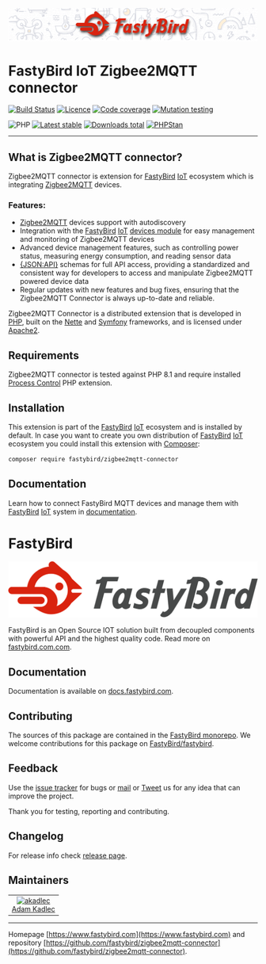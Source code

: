 <p align="center">
	<img src="https://github.com/fastybird/.github/blob/main/assets/repo_title.png?raw=true" alt="FastyBird"/>
</p>

# FastyBird IoT Zigbee2MQTT connector

[![Build Status](https://img.shields.io/github/actions/workflow/status/FastyBird/zigbee2mqtt-connector/ci.yaml?style=flat-square)](https://github.com/FastyBird/zigbee2mqtt-connector/actions)
[![Licence](https://img.shields.io/github/license/FastyBird/zigbee2mqtt-connector?style=flat-square)](https://github.com/FastyBird/zigbee2mqtt-connector/blob/main/LICENSE.md)
[![Code coverage](https://img.shields.io/coverallsCoverage/github/FastyBird/zigbee2mqtt-connector?style=flat-square)](https://coveralls.io/r/FastyBird/zigbee2mqtt-connector)
[![Mutation testing](https://img.shields.io/endpoint?style=flat-square&url=https%3A%2F%2Fbadge-api.stryker-mutator.io%2Fgithub.com%2FFastyBird%2Fzigbee2mqtt-connector%2Fmain)](https://dashboard.stryker-mutator.io/reports/github.com/FastyBird/zigbee2mqtt-connector/main)

![PHP](https://badgen.net/packagist/php/FastyBird/zigbee2mqtt-connector?cache=300&style=flat-square)
[![Latest stable](https://badgen.net/packagist/v/FastyBird/zigbee2mqtt-connector/latest?cache=300&style=flat-square)](https://packagist.org/packages/FastyBird/zigbee2mqtt-connector)
[![Downloads total](https://badgen.net/packagist/dt/FastyBird/zigbee2mqtt-connector?cache=300&style=flat-square)](https://packagist.org/packages/FastyBird/zigbee2mqtt-connector)
[![PHPStan](https://img.shields.io/badge/PHPStan-enabled-brightgreen.svg?style=flat-square)](https://github.com/phpstan/phpstan)

***

## What is Zigbee2MQTT connector?

Zigbee2MQTT connector is extension for [FastyBird](https://www.fastybird.com) [IoT](https://en.wikipedia.org/wiki/Internet_of_things) ecosystem
which is integrating [Zigbee2MQTT](https://www.zigbee2mqtt.io)  devices.

### Features:

- [Zigbee2MQTT](https://www.zigbee2mqtt.io) devices support with autodiscovery
- Integration with the [FastyBird](https://www.fastybird.com) [IoT](https://en.wikipedia.org/wiki/Internet_of_things) [devices module](https://github.com/FastyBird/devices-module) for easy management and monitoring of Zigbee2MQTT devices
- Advanced device management features, such as controlling power status, measuring energy consumption, and reading sensor data
- [{JSON:API}](https://jsonapi.org/) schemas for full API access, providing a standardized and consistent way for developers to access and manipulate Zigbee2MQTT powered device data
- Regular updates with new features and bug fixes, ensuring that the Zigbee2MQTT Connector is always up-to-date and reliable.

Zigbee2MQTT Connector is a distributed extension that is developed in [PHP](https://www.php.net), built on the [Nette](https://nette.org) and [Symfony](https://symfony.com) frameworks,
and is licensed under [Apache2](http://www.apache.org/licenses/LICENSE-2.0).

## Requirements

Zigbee2MQTT connector is tested against PHP 8.1 and require installed [Process Control](https://www.php.net/manual/en/book.pcntl.php)
PHP extension.

## Installation

This extension is part of the [FastyBird](https://www.fastybird.com) [IoT](https://en.wikipedia.org/wiki/Internet_of_things) ecosystem and is installed by default.
In case you want to create you own distribution of [FastyBird](https://www.fastybird.com) [IoT](https://en.wikipedia.org/wiki/Internet_of_things) ecosystem you could install this extension with  [Composer](http://getcomposer.org/):

```sh
composer require fastybird/zigbee2mqtt-connector
```

## Documentation

Learn how to connect FastyBird MQTT devices and manage them with [FastyBird](https://www.fastybird.com) [IoT](https://en.wikipedia.org/wiki/Internet_of_things) system
in [documentation](https://github.com/FastyBird/zigbee2mqtt-connector/wiki).

# FastyBird

<p align="center">
	<img src="https://github.com/fastybird/.github/blob/main/assets/fastybird_row.svg?raw=true" alt="FastyBird"/>
</p>

FastyBird is an Open Source IOT solution built from decoupled components with powerful API and the highest quality code. Read more on [fastybird.com.com](https://www.fastybird.com).

## Documentation

Documentation is available on [docs.fastybird.com](https://docs.fastybird.com).

## Contributing

The sources of this package are contained in the [FastyBird monorepo](https://github.com/FastyBird/fastybird). We welcome contributions for this package on [FastyBird/fastybird](https://github.com/FastyBird/).

## Feedback

Use the [issue tracker](https://github.com/FastyBird/fastybird/issues) for bugs
or [mail](mailto:code@fastybird.com) or [Tweet](https://twitter.com/fastybird) us for any idea that can improve the
project.

Thank you for testing, reporting and contributing.

## Changelog

For release info check [release page](https://github.com/FastyBird/fastybird/releases).

## Maintainers

<table>
	<tbody>
		<tr>
			<td align="center">
				<a href="https://github.com/akadlec">
					<img alt="akadlec" width="80" height="80" src="https://avatars3.githubusercontent.com/u/1866672?s=460&amp;v=4" />
				</a>
				<br>
				<a href="https://github.com/akadlec">Adam Kadlec</a>
			</td>
		</tr>
	</tbody>
</table>

***
Homepage [https://www.fastybird.com](https://www.fastybird.com) and
repository [https://github.com/fastybird/zigbee2mqtt-connector](https://github.com/fastybird/zigbee2mqtt-connector).
